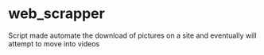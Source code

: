 # web_scrapper
Script made automate the download of pictures on a site and eventually will attempt to move into videos
